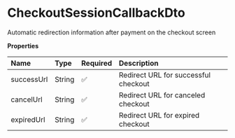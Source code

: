 # CheckoutSessionCallbackDto

Automatic redirection information after payment on the checkout screen

**Properties**

| Name       | Type   | Required | Description                          |
| :--------- | :----- | :------- | :----------------------------------- |
| successUrl | String | ✅       | Redirect URL for successful checkout |
| cancelUrl  | String | ✅       | Redirect URL for canceled checkout   |
| expiredUrl | String | ✅       | Redirect URL for expired checkout    |

<!-- This file was generated by liblab | https://liblab.com/ -->
